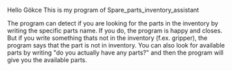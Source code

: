 Hello Gökce
This is my program of Spare_parts_inventory_assistant

The program can detect if you are looking for the parts in the inventory by writing the specific parts name. If you do, the program is happy and closes.
But if you write something thats not in the inventory (f.ex. gripper), the program says that the part is not in inventory. 
You can also look for available parts by writing "do you actually have any parts?" and then the program will give you the available parts.
